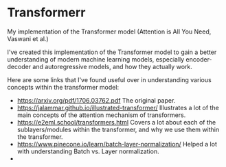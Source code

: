 # Transformerr
My implementation of the Transformer model (Attention is All You Need, Vaswani et al.)


I've created this implementation of the Transformer model to gain a better understanding of modern machine learning models, especially encoder-decoder and autoregressive models, and how they actually work. 

Here are some links that I've found useful over in understanding various concepts within the transformer model:
- https://arxiv.org/pdf/1706.03762.pdf The original paper.
- https://jalammar.github.io/illustrated-transformer/ Illustrates a lot of the main concepts of the attention mechanism of transformers.
- https://e2eml.school/transformers.html Covers a lot about each of the sublayers/modules within the transformer, and why we use them within the transformer.
- https://www.pinecone.io/learn/batch-layer-normalization/ Helped a lot with understanding Batch vs. Layer normalization.
- 
